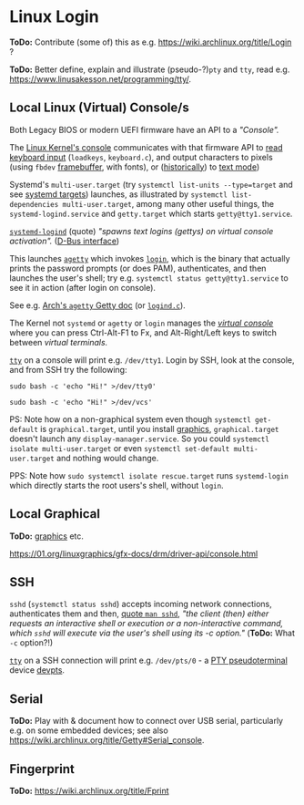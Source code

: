 # Linux Login

**ToDo:** Contribute (some of) this as e.g. https://wiki.archlinux.org/title/Login ?

**ToDo:** Better define, explain and illustrate (pseudo-?)`pty` and `tty`,
read e.g.  https://www.linusakesson.net/programming/tty/.


## Local Linux (Virtual) Console/s

Both Legacy BIOS or modern UEFI firmware have an API to a _"Console"._

The [Linux Kernel's console](https://en.wikipedia.org/wiki/Linux_console)
communicates with that firmware API to [read keyboard input](https://wiki.archlinux.org/title/Linux_console/Keyboard_configuration) (`loadkeys`, `keyboard.c`),
and output characters to pixels (using `fbdev` [framebuffer](https://en.wikipedia.org/wiki/Linux_framebuffer), with fonts), or
([historically](https://wiki.archlinux.org/title/Linux_console#Text_mode))
to [text mode](https://en.wikipedia.org/wiki/Linux_console#Text_mode_console))

Systemd's `multi-user.target` (try `systemctl list-units --type=target` and
see [systemd targets](https://wiki.archlinux.org/title/Systemd#Targets)) launches, as
illustrated by `systemctl list-dependencies multi-user.target`, among many other useful things,
the `systemd-logind.service` and `getty.target` which starts `getty@tty1.service`.

[`systemd-logind`](https://www.freedesktop.org/software/systemd/man/systemd-logind.service.html)
(quote) _"spawns text logins (gettys) on virtual console activation"._
([D-Bus interface](https://www.freedesktop.org/software/systemd/man/org.freedesktop.login1.html))

This launches [`agetty`](https://man.archlinux.org/man/core/util-linux/agetty.8.en) which
invokes [`login`](https://man.archlinux.org/man/login.1), which is the binary that actually
prints the password prompts (or does PAM), authenticates, and then launches the user's shell;
try e.g. `systemctl status getty@tty1.service` to see it in action (after login on console).

See e.g. [Arch's `agetty` Getty doc](https://wiki.archlinux.org/title/Getty)
(or [`logind.c`](https://github.com/systemd/systemd/blob/main/src/login/logind.c)).

The Kernel not `systemd` or `agetty` or `login` manages
the [_virtual console_](https://en.wikipedia.org/wiki/Virtual_console)
where you can press Ctrl-Alt-F1 to Fx, and Alt-Right/Left keys to switch between _virtual terminals._

[`tty`](https://en.wikipedia.org/wiki/Tty_(Unix)) on a console will print e.g. `/dev/tty1`.
Login by SSH, look at the console, and from SSH try the following:

    sudo bash -c 'echo "Hi!" >/dev/tty0'

    sudo bash -c 'echo "Hi!" >/dev/vcs'

PS: Note how on a non-graphical system even though `systemctl get-default` is `graphical.target`,
until you install [graphics](graphics.md), `graphical.target` doesn't launch any `display-manager.service`.
So you could `systemctl isolate multi-user.target` or even `systemctl set-default multi-user.target`
and nothing would change.

PPS: Note how `sudo systemctl isolate rescue.target`
runs `systemd-login` which directly starts the root users's shell, without `login`.



## Local Graphical

**ToDo:** [graphics](graphics.md) etc.

https://01.org/linuxgraphics/gfx-docs/drm/driver-api/console.html


## SSH

`sshd` (`systemctl status sshd`) accepts incoming network connections, authenticates them and then,
[quote `man sshd`](https://man.archlinux.org/man/sshd.8#LOGIN_PROCESS), _"the client (then) either
requests an interactive shell or execution or a non-interactive command, which `sshd` will execute
via the user's shell using its -c option."_ (**ToDo:** What `-c` option?!)

[`tty`](https://en.wikipedia.org/wiki/Tty_(Unix)) on a SSH connection
will print e.g. `/dev/pts/0` - a [PTY pseudoterminal](https://en.wikipedia.org/wiki/Pseudoterminal)
device [devpts](https://en.wikipedia.org/wiki/Devpts).


## Serial

**ToDo:** Play with & document how to connect over USB serial,
particularly e.g. on some embedded devices; see also https://wiki.archlinux.org/title/Getty#Serial_console.


## Fingerprint

**ToDo:** https://wiki.archlinux.org/title/Fprint

